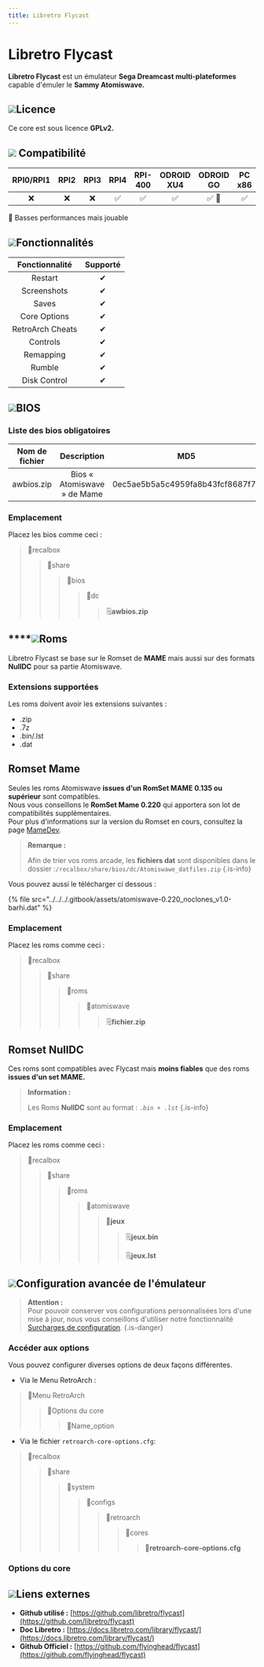 ```yaml
---
title: Libretro Flycast
---
```


# Libretro Flycast

**Libretro Flycast** est un émulateur **Sega Dreamcast multi-plateformes** capable d'émuler le **Sammy Atomiswave.**

## ![](./gerald-g-parchment-background-or-border-5.svg)Licence

Ce core est sous licence **GPLv2.**

## ![](./compatibility.png) **Compatibilité**

| **RPI0/RPI1** | RPI2 | RPI3 | RPI4 | RPI-400 | ODROID XU4 | ODROID GO | PC x86 | PC x86\_64 |
| :---: | :---: | :---: | :---: | :---: | :---: | :---: | :---: | :---: |
| ❌ | ❌ | ❌ | ✅ | ✅ | ✅ | ✅ 🐌 | ✅ | ✅ |

🐌 Basses performances mais jouable

## ![](./cogwheel-145804_640.png)Fonctionnalités

| Fonctionnalité | Supporté |
| :---: | :---: |
| Restart | ✔ |
| Screenshots | ✔ |
| Saves | ✔ |
| Core Options | ✔ |
| RetroArch Cheats | ✔ |
| Controls | ✔ |
| Remapping | ✔ |
| Rumble | ✔ |
| Disk Control | ✔ |

## ![](./tqfp32.svg)BIOS

### Liste des bios obligatoires

| Nom de fichier | Description | MD5 | Fourni |
| :---: | :---: | :---: | :---: |
| awbios.zip | Bios « Atomiswave » de Mame | 0ec5ae5b5a5c4959fa8b43fcf8687f7c | ❌ |

### **Emplacement**

Placez les bios comme ceci :

> 📁recalbox
>
> > 📁share
> >
> > > 📁bios
> > >
> > > > 📁dc
> > > >
> > > > > 🗒**awbios.zip**

## \*\*\*\*![](./rom-30098_640.png)**Roms**

Libretro Flycast se base sur le Romset de **MAME** mais aussi sur des formats **NullDC** pour sa partie Atomiswave.

### Extensions supportées

Les roms doivent avoir les extensions suivantes :

* .zip
* .7z
* .bin/.lst
* .dat

## Romset Mame

Seules les roms Atomiswave **issues d'un RomSet MAME 0.135 ou supérieur** sont compatibles.  
Nous vous conseillons le **RomSet Mame 0.220** qui apportera son lot de compatibilités supplémentaires.  
Pour plus d'informations sur la version du Romset en cours, consultez la page [MameDev](https://www.mamedev.org/release.html).


>**Remarque :**
>
>Afin de trier vos roms arcade, les **fichiers dat** sont disponibles dans le dossier :`/recalbox/share/bios/dc/Atomiswawe_datfiles.zip`
{.is-info}

Vous pouvez aussi le télécharger ci dessous :

{% file src="../../../.gitbook/assets/atomiswave-0.220\_noclones\_v1.0-barhi.dat" %}

### **Emplacement**

Placez les roms comme ceci : 

> 📁recalbox
>
> > 📁share
> >
> > > 📁roms
> > >
> > > > 📁atomiswave
> > > >
> > > > > 🗒**fichier.zip**

## Romset NullDC

Ces roms sont compatibles avec Flycast mais **moins fiables** que des roms **issues d'un set MAME.**


>**Information :**
>
>Les Roms **NullDC** sont au format : _`.bin + .lst`_
{.is-info}

### **Emplacement**

Placez les roms comme ceci :

> 📁recalbox
>
> > 📁share
> >
> > > 📁roms
> > >
> > > > 📁atomiswave
> > > >
> > > > > 📁**jeux**
> > > > >
> > > > > > 🗒**jeux.bin**
> > > > > >
> > > > > > 🗒**jeux.lst**

## ![](./hammer-28636_640.png)Configuration avancée de l'émulateur


>**Attention :**  
>Pour pouvoir conserver vos configurations personnalisées lors d'une mise à jour, nous vous conseillons d'utiliser notre fonctionnalité [Surcharges de configuration](/v/francais/usage-avance/surcharge-de-configuration).
{.is-danger}

### Accéder aux options

Vous pouvez configurer diverses options de deux façons différentes.

* Via le Menu RetroArch :

> 📁Menu RetroArch
>
> > 📁Options du core
> >
> > > 🧩Name\_option

* Via le fichier `retroarch-core-options.cfg`:

> 📁recalbox
>
> > 📁share
> >
> > > 📁system
> > >
> > > > 📁configs
> > > >
> > > > > 📁retroarch
> > > > >
> > > > > > 📁cores
> > > > > >
> > > > > > > 🧩**retroarch-core-options.cfg**

### Options du core

## ![](./kisspng-web-development-world-wide-web-computer-icons-webs-world-wide-web-icon-png-5ab05c24477216.4540070115215073642927.png)**Liens externes**

* **Github utilisé :** [https://github.com/libretro/flycast](https://github.com/libretro/flycast)
* **Doc Libretro :** [https://docs.libretro.com/library/flycast/](https://docs.libretro.com/library/flycast/)
* **Github Officiel :** [https://github.com/flyinghead/flycast](https://github.com/flyinghead/flycast)

